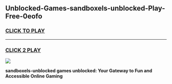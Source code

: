 
## Unblocked-Games-sandboxels-unblocked-Play-Free-0eofo
<h3>
<a href="https://premium76.site?title=sandboxels-unblocked&ref=23A">CLICK TO PLAY</a></h3>
<hr>

<h3>
<a href="https://premium76.site?title=sandboxels-unblocked&ref=23A">CLICK 2 PLAY</a>
  
</h3>

<a href="https://premium76.site?title=sandboxels-unblocked&ref=23A"><img src="https://clearcache.store/games.png"></a>


**sandboxels-unblocked games unblocked: Your Gateway to Fun and Accessible Online Gaming**
